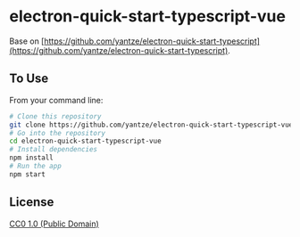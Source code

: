 # electron-quick-start-typescript-vue

Base on [https://github.com/yantze/electron-quick-start-typescript](https://github.com/yantze/electron-quick-start-typescript).

## To Use

From your command line:

```bash
# Clone this repository
git clone https://github.com/yantze/electron-quick-start-typescript-vue
# Go into the repository
cd electron-quick-start-typescript-vue
# Install dependencies
npm install
# Run the app
npm start
```

## License

[CC0 1.0 (Public Domain)](LICENSE.md)
